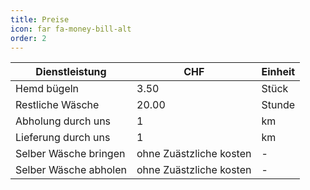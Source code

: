 ```yaml
---
title: Preise
icon: far fa-money-bill-alt
order: 2
---
```


Dienstleistung | CHF | Einheit
------------ | ------------- | -------------
Hemd bügeln | 3.50 | Stück
Restliche Wäsche | 20.00 | Stunde 
Abholung durch uns | 1 | km
Lieferung durch uns | 1 | km
Selber Wäsche bringen | ohne Zuästzliche kosten | -
Selber Wäsche abholen | ohne Zuästzliche kosten | -


